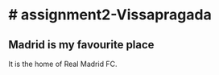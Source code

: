 <h1># assignment2-Vissapragada</h>
<h2>Madrid is my favourite place</h2>
<p>It is the home of Real Madrid FC.</p>